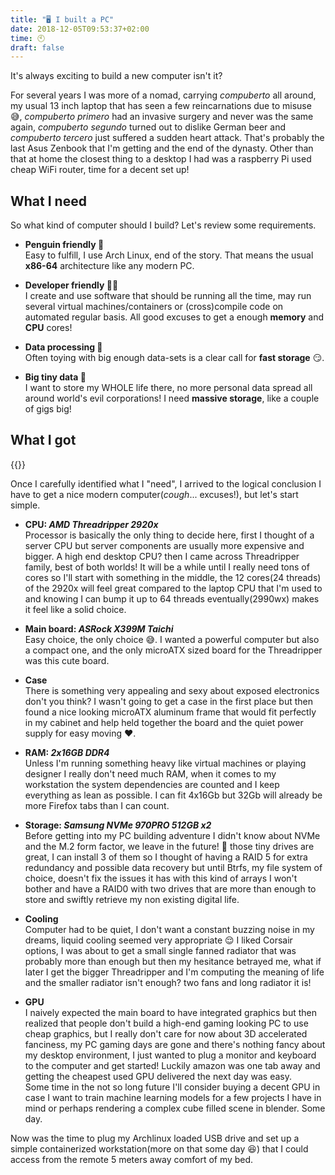 ```yaml
---
title: "🖥 I built a PC"
date: 2018-12-05T09:53:37+02:00
time: 🕙
draft: false
---
```


It's always exciting to build a new computer isn't it?

<!--more-->
For several years I was more of a nomad, carrying _compuberto_ all around, my usual 13 inch laptop that has seen a few reincarnations due to misuse 😅, _compuberto primero_ had an invasive surgery and never was the same again, _compuberto segundo_ turned out to dislike German beer and _compuberto tercero_ just suffered a sudden heart attack. That's probably the last Asus Zenbook that I'm getting and the end of the dynasty. Other than that at home the closest thing to a desktop I had was a raspberry Pi used cheap WiFi router, time for a decent set up!

## What I need
So what kind of computer should I build? Let's review some requirements.

- **Penguin friendly 🐧**  
Easy to fulfill, I use Arch Linux, end of the story. That means the usual **x86-64** architecture like any modern PC.

- **Developer friendly 👨‍💻**  
I create and use software that should be running all the time, may run several virtual machines/containers or (cross)compile code on automated regular basis. All good excuses to get a enough **memory** and  **CPU** cores!

- **Data processing 💽**  
Often toying with big enough data-sets is a clear call for **fast storage** 😏.

- **Big tiny data 💾**  
I want to store my WHOLE life there, no more personal data spread all around world's evil corporations! I need **massive storage**, like a couple of gigs big!

## What I got

{{<pic pc>}}

Once I carefully identified what I "need", I arrived to the logical conclusion I have to get a nice modern computer(_cough_... excuses!), but let's start simple.

- **CPU: _AMD Threadripper 2920x_**  
Processor is basically the only thing to decide here, first I thought of a server CPU but server components are usually more expensive and bigger. A high end desktop CPU? then I came across Threadripper family, best of both worlds! It will be a while until I really need tons of cores so I'll start with something in the middle, the 12 cores(24 threads) of the 2920x will feel great compared to the laptop CPU that I'm used to and knowing I can bump it up to 64 threads eventually(2990wx) makes it feel like a solid choice.

- **Main board: _ASRock X399M Taichi_**  
Easy choice, the only choice 😅. I wanted a powerful computer but also a compact one, and the only microATX sized board for the Threadripper was this cute board.

- **Case**  
There is something very appealing and sexy about exposed electronics don't you think? I wasn't going to get a case in the first place but then found a nice looking microATX aluminum frame that would fit perfectly in my cabinet and help held together the board and the quiet power supply for easy moving ❤️.

- **RAM: _2x16GB DDR4_**  
Unless I'm running something heavy like virtual machines or playing designer I really don't need much RAM, when it comes to my workstation the system dependencies are counted and I keep everything as lean as possible. I can fit 4x16Gb but 32Gb will already be more Firefox tabs than I can count.

- **Storage: _Samsung NVMe 970PRO 512GB x2_**  
Before getting into my PC building adventure I didn't know about NVMe and the M.2 form factor, we leave in the future! 🤯 those tiny drives are great, I can install 3 of them so I thought of having a RAID 5 for extra redundancy and possible data recovery but until Btrfs, my file system of choice, doesn't fix the issues it has with this kind of arrays I won't bother and have a RAID0 with two drives that are more than enough to store and swiftly retrieve my non existing digital life.

- **Cooling**  
Computer had to be quiet, I don't want a constant buzzing noise in my dreams, liquid cooling seemed very appropriate 😌 I liked Corsair options, I was about to get a small single fanned radiator that was probably more than enough but then my hesitance betrayed me, what if later I get the bigger Threadripper and I'm computing the meaning of life and the smaller radiator isn't enough? two fans and long radiator it is!

- **GPU**  
I naively expected the main board to have integrated graphics but then realized that people don't build a high-end gaming looking PC to use cheap graphics, but I really don't care for now about 3D accelerated fanciness, my PC gaming days are gone and there's nothing fancy about my desktop environment, I just wanted to plug a monitor and keyboard to the computer and get started! Luckily amazon was one tab away and getting the cheapest used GPU delivered the next day was easy.  
Some time in the not so long future I'll consider buying a decent GPU in case I want to train machine learning models for a few projects I have in mind or perhaps rendering a complex cube filled scene in blender. Some day.

Now was the time to plug my Archlinux loaded USB drive and set up a simple containerized workstation(more on that some day 😆) that I could access from the remote 5 meters away comfort of my bed.
